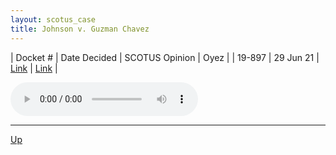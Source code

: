 ```yaml
---
layout: scotus_case
title: Johnson v. Guzman Chavez
---
```


| Docket # | Date Decided | SCOTUS Opinion | Oyez |
| 19-897 | 29 Jun 21 | [Link](https://www.supremecourt.gov/opinions/20pdf/594us2r63_4f15.pdf) | [Link](https://www.oyez.org/cases/2020/19-897) |

<audio controls>
   <source src='./resources/19-897.mp3' type='audio/mpeg'>
</audio>

<object data='./resources/19-897.pdf' type='application/pdf'></object>

---

[Up](./README.md)